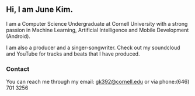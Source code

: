 ## Hi, I am June Kim.

I am a Computer Science Undergraduate at Cornell University with a strong passion in Machine Learning, Artificial Intelligence and Mobile Development (Android).

I am also a producer and a singer-songwriter. Check out my soundcloud and YouTube for tracks and beats that I have produced.

### Contact

You can reach me through my email: gk392@cornell.edu
or via phone:(646) 701 3256
